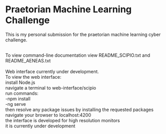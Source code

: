 # Praetorian Machine Learning Challenge
This is my personal submission for the praetorian machine learning cyber challenge. <br><br>

To view command-line documentation view README_SCIPIO.txt and README_AENEAS.txt<br><br>
Web interface currently under development.<br>
To view the web interface:<br>
install Node.js <br>
navigate a terminal to web-interface/scipio<br>
run commands:<br>
-npm install<br>
-ng serve<br>
then resolve any package issues by installing the requested packages<br>
navigate your browser to localhost:4200<br>
the interface is developed for high resolution monitors<br>
it is currently under development<br>

